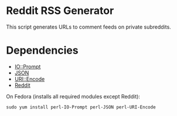 # Reddit RSS Generator
This script generates URLs to comment feeds on private subreddits.

# Dependencies
* [IO::Prompt](https://metacpan.org/pod/IO::Prompt)
* [JSON](https://metacpan.org/pod/JSON)
* [URI::Encode](https://metacpan.org/pod/URI::Encode)
* [Reddit](https://metacpan.org/pod/Reddit)

On Fedora (installs all required modules except Reddit):

    sudo yum install perl-IO-Prompt perl-JSON perl-URI-Encode

